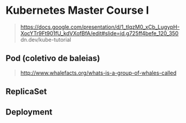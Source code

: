 # Kubernetes Master Course I

> https://docs.google.com/presentation/d/1_tIqzM0_xCb_LugypH-XocYTr9Ft901fU_kdVXofBfA/edit#slide=id.g725ff4befe_120_350
> dn.dev/kube-tutorial

## Pod (coletivo de baleias)
> http://www.whalefacts.org/whats-is-a-group-of-whales-called
## ReplicaSet
  
## Deployment
